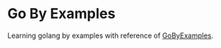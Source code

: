 # Go By Examples

Learning golang by examples with reference of [GoByExamples](https://gobyexample.com).
